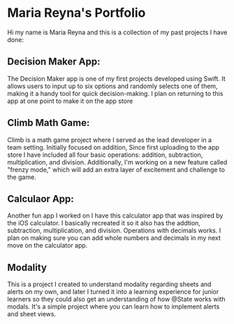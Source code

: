 # Maria Reyna's Portfolio
Hi my name is Maria Reyna and this is a collection of my past projects I have done:

## Decision Maker App: 
The Decision Maker app is one of my first projects developed using Swift. It allows users to input up to six options and randomly selects one of them, making it a handy tool for quick decision-making. I plan on returning to this app at one point to make it on the app store

## Climb Math Game:
Climb is a math game project where I served as the lead developer in a team setting. Initially focused on addition, Since first uploading to the app store I have included all four basic operations: addition, subtraction, multiplication, and division. Additionally, I'm working on a new feature called "frenzy mode," which will add an extra layer of excitement and challenge to the game.

## Calculaor App: 
Another fun app I worked on I have this calculator app that was inspired by the iOS calculator. I basically recreated it so it also has the addtion, subtraction, multiplication, and division. Operations with decimals works. I plan on making sure you can add whole numbers and decimals in my next move on the calculator app.

## Modality 
This is a project I created to understand modality regarding sheets and alerts on my own, and later I turned it into a learning experience for junior learners so they could also get an understanding of how @State works with modals. It's a simple project where you can learn how to implement alerts and sheet views.

